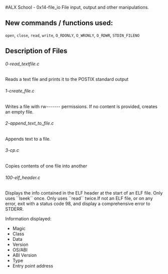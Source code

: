 #ALX School - 0x14-file_io
File input, output and other manipulations.
## New commands / functions used:
``open``, ``close``, ``read``, ``write``, ``O_RDONLY``, ``O_WRONLY``, ``O_RDWR``, ``STDIN_FILENO`` 

## Description of Files
<h6>0-read_textfile.c</h6>
Reads a text file and prints it to the POSTIX standard output
<h6>1-create_file.c</h6>
Writes a file with rw------- permissions. If no content is provided, creates an empty file.
<h6>2-append_text_to_file.c</h6>
Appends text to a file.
<h6>3-cp.c</h6>
Copies contents of one file into another
<h6>100-elf_header.c</h6>
Displays the info contained in the ELF header at the start of an ELF file. Only uses ``lseek`` once. Only uses ``read`` twice.If not an ELF file, or on any error, exit with a status code 98, and display a comprehensive error to STDERR.

Information displayed: 
* Magic
* Class
* Data
* Version
* OS/ABI
* ABI Version
* Type
* Entry point address
